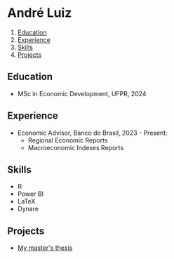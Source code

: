 # André Luiz

1. [Education](#education)
2. [Experience](#experience)
3. [Skills](#skills)
4. [Projects](#projects)

## Education <a name="education"></a>
- MSc in Economic Development, UFPR, 2024

## Experience <a name="experience"></a>
- Economic Advisor, Banco do Brasil, 2023 - Present:
  - Regional Economic Reports
  - Macroeconomic Indexes Reports

## Skills <a name="skills"></a>
- R
- Power BI
- LaTeX
- Dynare

## Projects <a name="projects"></a>
- [My master's thesis][def]

[def]: https://github.com/andrlb/mastersthesis